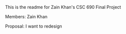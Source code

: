 This is the readme for Zain Khan's CSC 690 Final Project

Members: 
	Zain Khan

Proposal:
	I want to redesign 